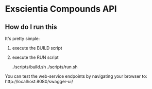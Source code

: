 Exscientia Compounds API
========================

How do I run this
-----------------

It's pretty simple:

1. execute the BUILD script
2. execute the RUN script


    ./scripts/build.sh
    ./scripts/run.sh

You can test the web-service endpoints by navigating your browser to:
http://localhost:8080/swagger-ui/
